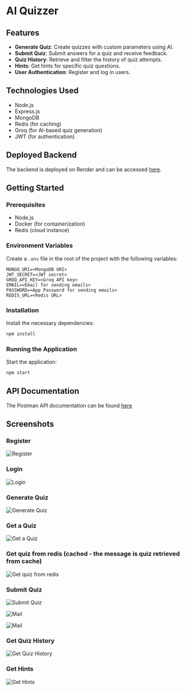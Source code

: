 # AI Quizzer

## Features

- **Generate Quiz**: Create quizzes with custom parameters using AI.
- **Submit Quiz**: Submit answers for a quiz and receive feedback.
- **Quiz History**: Retrieve and filter the history of quiz attempts.
- **Hints**: Get hints for specific quiz questions.
- **User Authentication**: Register and log in users.

## Technologies Used

- Node.js
- Express.js
- MongoDB
- Redis (for caching)
- Groq (for AI-based quiz generation)
- JWT (for authentication)

## Deployed Backend

The backend is deployed on Render and can be accessed [here](https://ai-quizzer-1.onrender.com).

## Getting Started

### Prerequisites

- Node.js
- Docker (for containerization)
- Redis (cloud instance)

### Environment Variables

Create a `.env` file in the root of the project with the following variables:

```plaintext
MONGO_URI=<MongoDB URI>
JWT_SECRET=<JWT secret>
GROQ_API_KEY=<Groq API key>
EMAIL=<Email for sending emails>
PASSWORD=<App Password for sending emails>
REDIS_URL=<Redis URL>
```

### Installation

Install the necessary dependencies:

```bash
npm install
```

### Running the Application

Start the application:

```bash
npm start
```

## API Documentation

The Postman API documentation can be found [here](https://documenter.getpostman.com/view/28333089/2sAXjRWq1j)

## Screenshots

### Register

![Register](assets/images/register.png)

### Login

![Login](assets/images/login.png)

### Generate Quiz

![Generate Quiz](assets/images/generate-quiz.png)

### Get a Quiz

![Get a Quiz](assets/images/getQuiz.png)

### Get quiz from redis (cached - the message is quiz retrieved from cache)

![Get quiz from redis](assets/images/redis.png)

### Submit Quiz

![Submit Quiz](assets/images/quizSubmit.png)

![Mail](assets/images/mail-1.png)

![Mail](assets/images/mail-2.png)

### Get Quiz History

![Get Quiz History](assets/images/quizHistory.png)

### Get Hints

![Get Hints](assets/images/hint.png)

